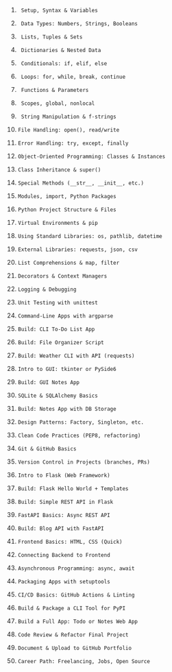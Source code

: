 1.		Setup, Syntax & Variables
2.		Data Types: Numbers, Strings, Booleans
3.		Lists, Tuples & Sets
4.		Dictionaries & Nested Data
5.		Conditionals: if, elif, else
6.		Loops: for, while, break, continue
7.		Functions & Parameters
8.		Scopes, global, nonlocal
9.		String Manipulation & f-strings
10.		File Handling: open(), read/write
11.		Error Handling: try, except, finally
12.		Object-Oriented Programming: Classes & Instances
13.		Class Inheritance & super()
14.		Special Methods (__str__, __init__, etc.)
15.		Modules, import, Python Packages
16.		Python Project Structure & Files
17.		Virtual Environments & pip
18.		Using Standard Libraries: os, pathlib, datetime
19.		External Libraries: requests, json, csv
20.		List Comprehensions & map, filter
21.		Decorators & Context Managers
22.		Logging & Debugging
23.		Unit Testing with unittest
24.		Command-Line Apps with argparse
25.		Build: CLI To-Do List App
26.		Build: File Organizer Script
27.		Build: Weather CLI with API (requests)
28.		Intro to GUI: tkinter or PySide6
29.		Build: GUI Notes App
30.		SQLite & SQLAlchemy Basics
31.		Build: Notes App with DB Storage
32.		Design Patterns: Factory, Singleton, etc.
33.		Clean Code Practices (PEP8, refactoring)
34.		Git & GitHub Basics
35.		Version Control in Projects (branches, PRs)
36.		Intro to Flask (Web Framework)
37.		Build: Flask Hello World + Templates
38.		Build: Simple REST API in Flask
39.		FastAPI Basics: Async REST API
40.		Build: Blog API with FastAPI
41.		Frontend Basics: HTML, CSS (Quick)
42.		Connecting Backend to Frontend
43.		Asynchronous Programming: async, await
44.		Packaging Apps with setuptools
45.		CI/CD Basics: GitHub Actions & Linting
46.		Build & Package a CLI Tool for PyPI
47.		Build a Full App: Todo or Notes Web App
48.		Code Review & Refactor Final Project
49.		Document & Upload to GitHub Portfolio
50.		Career Path: Freelancing, Jobs, Open Source

